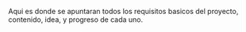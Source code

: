 Aqui es donde se apuntaran todos los requisitos basicos del proyecto, contenido, idea, y progreso de cada uno.
